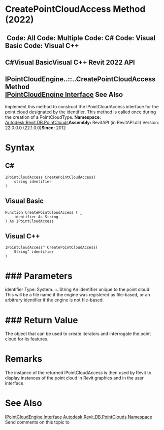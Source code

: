 # CreatePointCloudAccess Method (2022)

﻿
 Code: All Code: Multiple Code: C# Code: Visual Basic Code: Visual C++   
---  
C#Visual BasicVisual C++
Revit 2022 API  
---  
IPointCloudEngine..::..CreatePointCloudAccess Method   
[IPointCloudEngine Interface](c444fe12-e214-eac3-e934-bd3aa84b70ca.md "IPointCloudEngine Interface") See Also  
---  
Implement this method to construct the IPointCloudAccess interface for the point cloud designated by the identifier. This method is called once during the creation of a PointCloudType. 
**Namespace:** [Autodesk.Revit.DB.PointClouds](5974062a-47d4-c7bb-16f2-d5dd193bd170.md "Autodesk.Revit.DB.PointClouds Namespace")**Assembly:** RevitAPI (in RevitAPI.dll) Version: 22.0.0.0 (22.1.0.0)**Since:** 2012 
# Syntax
C#  
---  
```text
IPointCloudAccess CreatePointCloudAccess(
	string identifier
)
```
  
Visual Basic  
---  
```text
Function CreatePointCloudAccess ( _
	identifier As String _
) As IPointCloudAccess
```
  
Visual C++  
---  
```text
IPointCloudAccess^ CreatePointCloudAccess(
	String^ identifier
)
```
  
# ### Parameters
identifier
    Type: System..::..String An identifier unique to the point cloud. This will be a file name if the engine was registered as file-based, or an arbitrary identifier if the engine is not file-based. 
# ### Return Value
The object that can be used to create iterators and interrogate the point cloud for its features. 
# Remarks
The instance of the returned IPointCloudAccess is then used by Revit to display instances of the point cloud in Revit graphics and in the user interface. 
# See Also
[IPointCloudEngine Interface](c444fe12-e214-eac3-e934-bd3aa84b70ca.md "IPointCloudEngine Interface")
[Autodesk.Revit.DB.PointClouds Namespace](5974062a-47d4-c7bb-16f2-d5dd193bd170.md "Autodesk.Revit.DB.PointClouds Namespace")
Send comments on this topic to 